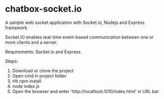 # chatbox-socket.io
A sample web socket application with Socket.io, Nodejs and Express framework.

Socket.IO enables real-time event-based communication between one or more clients and a server. 

Requirements:
Socket.io and Express

Steps:
1. Download or clone the project
2. Open cmd in project folder
3. Hit npm install
4. node index.js
5. Open the browser and enter 'http://localhost:1010/index.html' in URL bar

